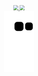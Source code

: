 <div align="center">
  <a href="https://github.com/EberLeonel">
  <img height="180em" src="https://github-readme-stats.vercel.app/api?username=EberLeonel&show_icons=true&theme=dracula&include_all_commits=true&count_private=true"/>
  <img height="180em" src="https://github-readme-stats.vercel.app/api/top-langs/?username=EberLeonel&layout=compact&langs_count=7&theme=dracula"/>
</div>
<div div align="center">
   <img src="https://github.com/EberLeonel/EberLeonel/blob/output/github-contribution-grid-snake.svg"/>
</div>
